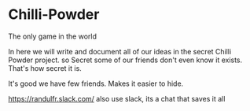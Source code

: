 # Chilli-Powder
The only game in the world

In here we will write and document all of our ideas in the secret Chilli Powder project. so Secret some of our friends don't even know it exists. That's how secret it is.

It's good we have few friends. Makes it easier to hide.

https://randulfr.slack.com/ also use slack, its a chat that saves it all
